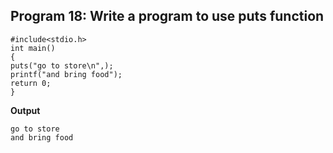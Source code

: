 ## Program 18: Write a program to use puts function
```
#include<stdio.h>
int main()
{
puts("go to store\n",);
printf("and bring food");
return 0;
}
```
**Output**
```
go to store 
and bring food
```
